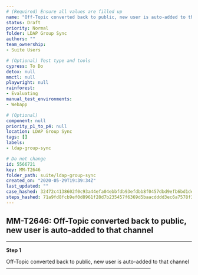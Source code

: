 ```yaml
---
# (Required) Ensure all values are filled up
name: "Off-Topic converted back to public, new user is auto-added to that channel"
status: Draft
priority: Normal
folder: LDAP Group Sync
authors: ""
team_ownership: 
- Suite Users

# (Optional) Test type and tools
cypress: To Do
detox: null
mmctl: null
playwright: null
rainforest: 
- Evaluating
manual_test_environments: 
- Webapp

# (Optional)
component: null
priority_p1_to_p4: null
location: LDAP Group Sync
tags: []
labels: 
- ldap-group-sync

# Do not change
id: 5566721
key: MM-T2646
folder_path: suite/ldap-group-sync
created_on: "2020-05-29T19:39:34Z"
last_updated: ""
case_hashed: 32472c4138602f0c93a44efa04ebbfdb93efdbb8f0457dbd9efb6bd1de4b42f782b335cd28fed04e4efbf0bad2c9458d
steps_hashed: 71a9fd8fcb9ef0d8961f28d7b235457f6369d5baacdddd3ec6a7578f359cd6ef238289289a3476e111b7767cff9b5071
---
```


## MM-T2646: Off-Topic converted back to public, new user is auto-added to that channel

---

**Step 1**

Off-Topic converted back to public, new user is auto-added to that channel\
————————————————————————————
